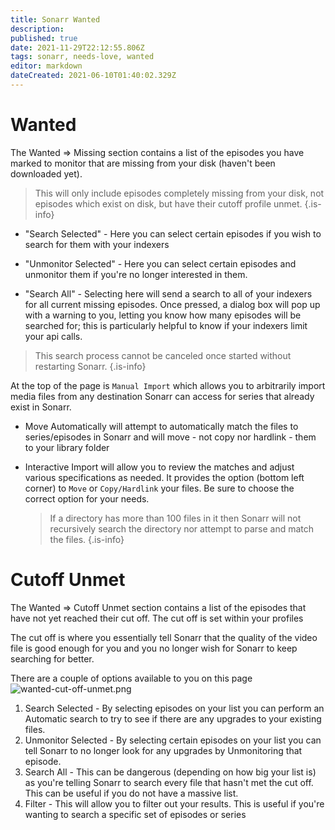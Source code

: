 ```yaml
---
title: Sonarr Wanted
description: 
published: true
date: 2021-11-29T22:12:55.806Z
tags: sonarr, needs-love, wanted
editor: markdown
dateCreated: 2021-06-10T01:40:02.329Z
---
```


# Wanted

The Wanted => Missing section contains a list of the episodes you have marked to monitor that are missing from your disk (haven't been downloaded yet).

> This will only include episodes completely missing from your disk, not episodes which exist on disk, but have their cutoff profile unmet.
{.is-info}

- "Search Selected" - Here you can select certain episodes if you wish to search for them with your indexers

- "Unmonitor Selected" - Here you can select certain episodes and unmonitor them if you're no longer interested in them.

- "Search All" - Selecting here will send a search to all of your indexers for all current missing episodes. Once pressed, a dialog box will pop up with a warning to you, letting you know how many episodes will be searched for; this is particularly helpful to know if your indexers limit your api calls.

> This search process cannot be canceled once started without restarting Sonarr.
{.is-info}

At the top of the page is `Manual Import` which allows you to arbitrarily import media files from any destination Sonarr can access for series that already exist in Sonarr.

- Move Automatically will attempt to automatically match the files to series/episodes in Sonarr and will move - not copy nor hardlink - them to your library folder
- Interactive Import will allow you to review the matches and adjust various specifications as needed. It provides the option (bottom left corner) to `Move` or `Copy/Hardlink` your files. Be sure to choose the correct option for your needs.
  
  > If a directory has more than 100 files in it then Sonarr will not recursively search the directory nor attempt to parse and match the files. {.is-info}

# Cutoff Unmet

The Wanted => Cutoff Unmet section contains a list of the episodes that have not yet reached their cut off. The cut off is set within your profiles

The cut off is where you essentially tell Sonarr that the quality of the video file is good enough for you and you no longer wish for Sonarr to keep searching for better.

There are a couple of options available to you on this page
![wanted-cut-off-unmet.png](/assets/sonarr/wanted-cut-off-unmet.png)

1. Search Selected - By selecting episodes on your list you can perform an Automatic search to try to see if there are any upgrades to your existing files.
1. Unmonitor Selected - By selecting certain episodes on your list you can tell Sonarr to no longer look for any upgrades by Unmonitoring that episode.
1. Search All - This can be dangerous (depending on how big your list is) as you're telling Sonarr to search every file that hasn't met the cut off. This can be useful if you do not have a massive list.
1. Filter - This will allow you to filter out your results. This is useful if you're wanting to search a specific set of episodes or series
